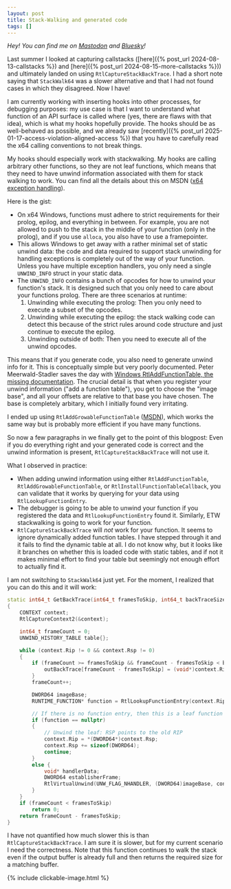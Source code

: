 ```yaml
---
layout: post
title: Stack-Walking and generated code
tags: []
---
```


_Hey! You can find me on [Mastodon](https://mastodon.gamedev.place/@sschoener) and [Bluesky](https://bsky.app/profile/sschoener.bsky.social)!_

Last summer I looked at capturing callstacks ([here]({% post_url 2024-08-13-callstacks %}) and [here]({% post_url 2024-08-15-more-callstacks %})) and ultimately landed on using `RtlCaptureStackBackTrace`. I had a short note saying that `StackWalk64` was a slower alternative and that I had not found cases in which they disagreed. Now I have!

I am currently working with inserting hooks into other processes, for debugging purposes: my use case is that I want to understand what function of an API surface is called where (yes, there are flaws with that idea), which is what my hooks hopefully provide. The hooks should be as well-behaved as possible, and we already saw [recently]({% post_url 2025-01-17-access-violation-aligned-access %}) that you have to carefully read the x64 calling conventions to not break things.

My hooks should especially work with stackwalking. My hooks are calling arbitrary other functions, so they are not leaf functions, which means that they need to have unwind information associated with them for stack walking to work. You can find all the details about this on MSDN ([x64 exception handling](https://learn.microsoft.com/en-us/cpp/build/exception-handling-x64?view=msvc-170#unwind-data-for-exception-handling-debugger-support)).

Here is the gist:
 * On x64 Windows, functions must adhere to strict requirements for their prolog, epilog, and everything in between. For example, you are not allowed to push to the stack in the middle of your function (only in the prolog), and if you use `alloca`, you also have to use a framepointer.
 * This allows Windows to get away with a rather minimal set of static unwind data: the code and data required to support stack unwinding for handling exceptions is completely out of the way of your function. Unless you have multiple exception handlers, you only need a single `UNWIND_INFO` struct in your static data.
 * The `UNWIND_INFO` contains a bunch of opcodes for how to unwind your function's stack. It is designed such that you only need to care about your functions prolog. There are three scenarios at runtime:
    1. Unwinding while executing the prolog: Then you only need to execute a subset of the opcodes.
    2. Unwinding while executing the epilog: the stack walking code can detect this because of the strict rules around code structure and just continue to execute the epilog.
    3. Unwinding outside of both: Then you need to execute all of the unwind opcodes.

This means that if you generate code, you also need to generate unwind info for it. This is conceptually simple but very poorly documented. Peter Meerwald-Stadler saves the day with [Windows RtlAddFunctionTable, the missing documentation](https://pmeerw.net/blog/programming/RtlAddFunctionTable.html). The crucial detail is that when you register your unwind information ("add a function table"), you get to choose the "image base", and all your offsets are relative to that base you have chosen. The base is completely arbitary, which I initially found very irritating.

I ended up using `RtlAddGrowableFunctionTable` ([MSDN](https://learn.microsoft.com/en-us/windows/win32/api/winnt/nf-winnt-rtladdgrowablefunctiontable)), which works the same way but is probably more efficient if you have many functions.

So now a few paragraphs in we finally get to the point of this blogpost: Even if you do everything right and your generated code is correct and the unwind information is present, `RtlCaptureStackBackTrace` will not use it.

What I observed in practice:
 * When adding unwind information using either `RtlAddFunctionTable`, `RtlAddGrowableFunctionTable`, or `RtlInstallFunctionTableCallback`, you can validate that it works by querying for your data using `RtlLookupFunctionEntry`.
 * The debugger is going to be able to unwind your function if you registered the data and `RtlLookupFunctionEntry` found it. Similarly, ETW stackwalking is going to work for your function.
 * `RtlCaptureStackBackTrace` will *not* work for your function. It seems to ignore dynamically added function tables. I have stepped through it and it fails to find the dynamic table at all. I do not know why, but it looks like it branches on whether this is loaded code with static tables, and if not it makes minimal effort to find your table but seemingly not enough effort to actually find it.

I am not switching to `StackWalk64` just yet. For the moment, I realized that you can do this and it will work:
```cpp
static int64_t GetBackTrace(int64_t framesToSkip, int64_t backTraceSize, void** outBackTrace)
{
    CONTEXT context;
    RtlCaptureContext2(&context);

    int64_t frameCount = 0;
    UNWIND_HISTORY_TABLE table{};

    while (context.Rip != 0 && context.Rsp != 0)
    {
        if (frameCount >= framesToSkip && frameCount - framesToSkip < backTraceSize) {
            outBackTrace[frameCount - framesToSkip] = (void*)context.Rip;
        }
        frameCount++;

        DWORD64 imageBase;
        RUNTIME_FUNCTION* function = RtlLookupFunctionEntry(context.Rip, &imageBase, &table);

        // If there is no function entry, then this is a leaf function
        if (function == nullptr)
        {
            // Unwind the leaf: RSP points to the old RIP
            context.Rip = *(DWORD64*)context.Rsp;
            context.Rsp += sizeof(DWORD64);
            continue;
        }
        else {
            void* handlerData;
            DWORD64 establisherFrame;
            RtlVirtualUnwind(UNW_FLAG_NHANDLER, (DWORD64)imageBase, context.Rip, function, &context, &handlerData, &establisherFrame, nullptr);
        }
    }
    if (frameCount < framesToSkip)
        return 0;
    return frameCount - framesToSkip;
}
```
I have not quantified how much slower this is than `RtlCaptureStackBackTrace`. I am sure it is slower, but for my current scenario I need the correctness. Note that this function continues to walk the stack even if the output buffer is already full and then returns the required size for a matching buffer.


{% include clickable-image.html %}